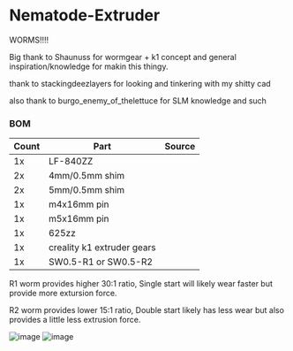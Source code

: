 # Nematode-Extruder
WORMS!!!!

Big thank to Shaunuss for wormgear + k1 concept and general inspiration/knowledge for makin this thingy.

thank to stackingdeezlayers for looking and tinkering with my shitty cad 

also thank to burgo_enemy_of_thelettuce for SLM knowledge and such

### BOM

| Count | Part | Source |
| ---- | ---- | ---- |
| 1x | LF-840ZZ | |
| 2x | 4mm/0.5mm shim | |
| 2x | 5mm/0.5mm shim | |
| 1x | m4x16mm pin | |
| 1x | m5x16mm pin | |
| 1x | 625zz | |
| 1x | creality k1 extruder gears | |
| 1x | SW0.5-R1 or SW0.5-R2 | |

R1 worm provides higher 30:1 ratio, Single start will likely wear faster but provide more extursion force.

R2 worm provides lower 15:1 ratio, Double start likely has less wear but also provides a little less extrusion force.

![image](https://github.com/Okanoa/Nematode-Extruder/assets/50339762/cc6039c0-0b2e-45a0-b334-4329cd6a9950)
![image](https://github.com/Okanoa/Nematode-Extruder/assets/50339762/4968487e-5302-49ce-bc53-847ed54722bb)
